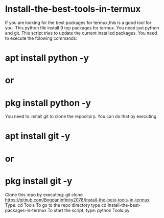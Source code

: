 # Install-the-best-tools-in-termux
If you are looking for the best packages for termux,this is a good tool for you. This python file install 9 top packages for termux. You need just python and git. This script tries to update the current installed packages. You need to execute the folowing commands:
# apt install python -y
# or
# pkg install python -y
You need to install git to clone the repository. You can do that by executing:
# apt install git -y
# or 
# pkg install git -y
Clone this repo by executing:
git clone https://github.com/BogdanInfinity2078/Install-the-best-tools-in-termux
Type:
cd Tools
To go to the repo directory type cd Install-the-best-packages-in-termux
To start the script, type:
python Tools.py
